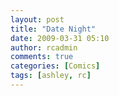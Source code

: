 ```yaml
---
layout: post
title: "Date Night"
date: 2009-03-31 05:10
author: rcadmin
comments: true
categories: [Comics]
tags: [ashley, rc]
---
```

<a href="http://bitsmack.com/wp/2009/03/30/date-night/"><img src="http://dl.bitsmack.com/uploads/2009/03/20090330.jpg" alt="" title="How about a book of stamps, my treat!" class="alignnone size-full wp-image-1601" /></a>
